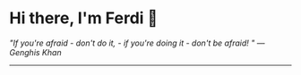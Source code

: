 <h1>Hi there, I'm Ferdi 👋</h1>

<p><em>
  "If you're afraid - don't do it, - if you're doing it - don't be afraid! " — Genghis Khan
</em></p>

---
